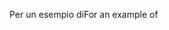 <span data-ttu-id="83a76-101">Per un esempio di</span><span class="sxs-lookup"><span data-stu-id="83a76-101">For an example of</span></span>